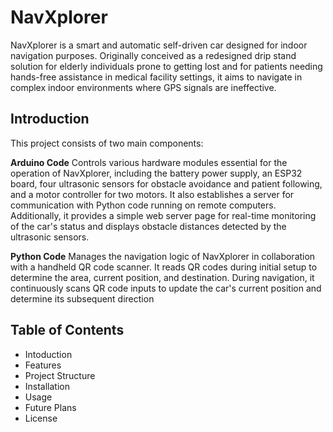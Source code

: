 # NavXplorer

NavXplorer is a smart and automatic self-driven car designed for indoor navigation purposes. Originally conceived as a redesigned drip stand solution for elderly individuals prone to getting lost and for patients needing hands-free assistance in medical facility settings, it aims to navigate in complex indoor environments where GPS signals are ineffective.

## Introduction

This project consists of two main components:

**Arduino Code**
Controls various hardware modules essential for the operation of NavXplorer, including the battery power supply, an ESP32 board, four ultrasonic sensors for obstacle avoidance and patient following, and a motor controller for two motors. It also establishes a server for communication with Python code running on remote computers. Additionally, it provides a simple web server page for real-time monitoring of the car's status and displays obstacle distances detected by the ultrasonic sensors.

**Python Code**
Manages the navigation logic of NavXplorer in collaboration with a handheld QR code scanner. It reads QR codes during initial setup to determine the area, current position, and destination. During navigation, it continuously scans QR code inputs to update the car's current position and determine its subsequent direction

## Table of Contents
- Intoduction
- Features
- Project Structure
- Installation
- Usage
- Future Plans
- License
